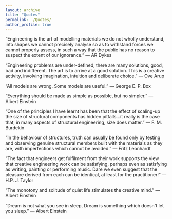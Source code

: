 ```yaml
---
layout: archive
title: "Quotes"
permalink:  /Quotes/
author_profile: true
---
```


“Engineering is the art of modelling materials we do not wholly understand, into shapes we cannot precisely analyse so as to withstand forces we cannot properly assess, in such a way that the public has no reason to suspect the extent of our ignorance.” 
― AR Dykes

“Engineering problems are under-defined, there are many solutions, good, bad and indifferent. The art is to arrive at a good solution. This is a creative activity, involving imagination, intuition and deliberate choice.”
― Ove Arup

“All models are wrong. Some models are useful.”
― George E. P. Box 

“Everything should be made as simple as possible, but no simpler.” 
― Albert Einstein

“One of the principles I have learnt has been that the effect of scaling-up the size of structural components has hidden pitfalls…it really is the case that, in many aspects of structural engineering, size does matter.”
― F. M. Burdekin

“In the behaviour of structures, truth can usually be found only by testing and observing genuine structural members built with the materials as they are, with imperfections which cannot be avoided.”
― Fritz Leonhardt 

“The fact that engineers get fulfilment from their work supports the view that creative engineering work can be satisfying, perhaps even as satisfying as writing, painting or performing music. Dare we even suggest that the pleasure derived from each can be identical, at least for the practitioner!”
― H.P. J. Taylor

“The monotony and solitude of quiet life stimulates the creative mind.”
― Albert Einstein

“Dream is not what you see in sleep, Dream is something which doesn't let you sleep.”
― Albert Einstein


